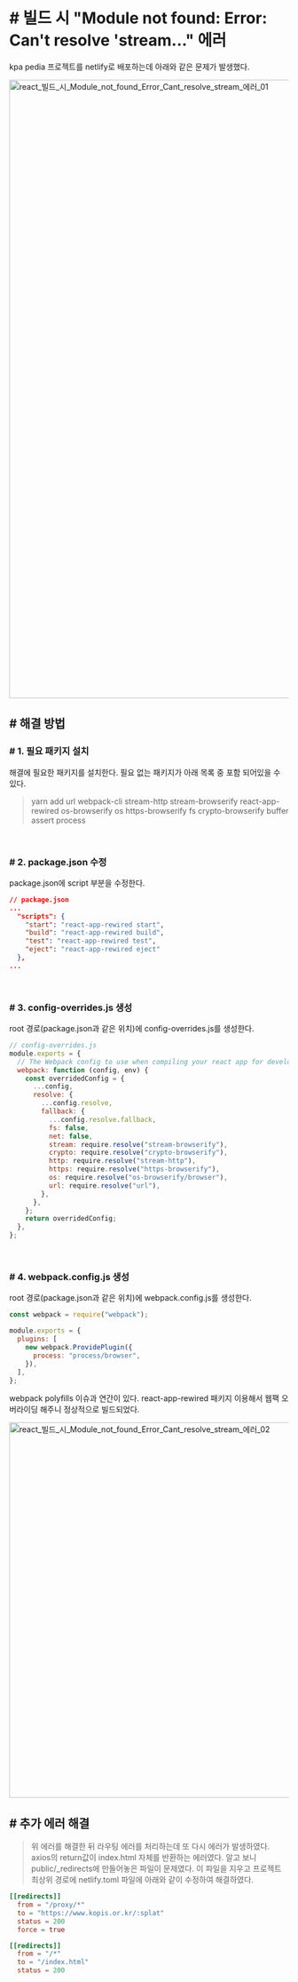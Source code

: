 # **# 빌드 시 "Module not found: Error: Can't resolve 'stream..." 에러**

kpa pedia 프로젝트를 netlify로 배포하는데 아래와 같은 문제가 발생했다.

<img width="1114" alt="react_빌드_시_Module_not_found_Error_Cant_resolve_stream_에러_01" src="https://github.com/Yu-jae-min/Basic-concept/assets/85284246/b57b2c30-4ccd-440a-ab24-c31f0eeedbcb">

<br>

## **# 해결 방법**

### **# 1. 필요 패키지 설치**

해결에 필요한 패키지를 설치한다. 필요 없는 패키지가 아래 목록 중 포함 되어있을 수 있다.

> yarn add url webpack-cli stream-http stream-browserify react-app-rewired os-browserify os https-browserify fs crypto-browserify buffer assert process

<br>

### **# 2. package.json 수정**

package.json에 script 부분을 수정한다.

```json
// package.json
...
  "scripts": {
    "start": "react-app-rewired start",
    "build": "react-app-rewired build",
    "test": "react-app-rewired test",
    "eject": "react-app-rewired eject"
  },
...
```

<br>

### **# 3. config-overrides.js 생성**

root 경로(package.json과 같은 위치)에 config-overrides.js를 생성한다.

```js
// config-overrides.js
module.exports = {
  // The Webpack config to use when compiling your react app for development or production.
  webpack: function (config, env) {
    const overridedConfig = {
      ...config,
      resolve: {
        ...config.resolve,
        fallback: {
          ...config.resolve.fallback,
          fs: false,
          net: false,
          stream: require.resolve("stream-browserify"),
          crypto: require.resolve("crypto-browserify"),
          http: require.resolve("stream-http"),
          https: require.resolve("https-browserify"),
          os: require.resolve("os-browserify/browser"),
          url: require.resolve("url"),
        },
      },
    };
    return overridedConfig;
  },
};
```

<br>

### **# 4. webpack.config.js 생성**

root 경로(package.json과 같은 위치)에 webpack.config.js를 생성한다.

```js
const webpack = require("webpack");

module.exports = {
  plugins: [
    new webpack.ProvidePlugin({
      process: "process/browser",
    }),
  ],
};
```

webpack polyfills 이슈과 연간이 있다. react-app-rewired 패키지 이용해서 웹팩 오버라이딩 해주니 정상적으로 빌드되었다.

<img width="676" alt="react_빌드_시_Module_not_found_Error_Cant_resolve_stream_에러_02" src="https://github.com/Yu-jae-min/Basic-concept/assets/85284246/90f2e90d-a73d-447c-bb38-98fbd925ef29">

<br>

## **# 추가 에러 해결**

> 위 에러를 해결한 뒤 라우팅 에러를 처리하는데 또 다시 에러가 발생하였다. axios의 return값이 index.html 자체를 반환하는 에러였다. 알고 보니 public/\_redirects에 만들어놓은 파일이 문제였다. 이 파일을 지우고 프로젝트 최상위 경로에 netlify.toml 파일에 아래와 같이 수정하여 해결하였다.

```toml
[[redirects]]
  from = "/proxy/*"
  to = "https://www.kopis.or.kr/:splat"
  status = 200
  force = true

[[redirects]]
  from = "/*"
  to = "/index.html"
  status = 200
```
